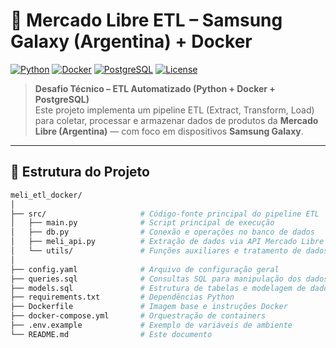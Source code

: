 # 🚀 Mercado Libre ETL – Samsung Galaxy (Argentina) + Docker

[![Python](https://img.shields.io/badge/Python-3.10+-blue.svg)](https://www.python.org/)
[![Docker](https://img.shields.io/badge/Docker-Enabled-blue.svg)](https://www.docker.com/)
[![PostgreSQL](https://img.shields.io/badge/PostgreSQL-SQL-green.svg)](https://www.postgresql.org/)
[![License](https://img.shields.io/badge/license-MIT-green.svg)](LICENSE)

> **Desafio Técnico – ETL Automatizado (Python + Docker + PostgreSQL)**  
> Este projeto implementa um pipeline ETL (Extract, Transform, Load) para coletar, processar e armazenar dados de produtos da **Mercado Libre (Argentina)** — com foco em dispositivos **Samsung Galaxy**.
---
## 🧩 Estrutura do Projeto

```bash
meli_etl_docker/
│
├── src/                     # Código-fonte principal do pipeline ETL
│   ├── main.py              # Script principal de execução
│   ├── db.py                # Conexão e operações no banco de dados
│   ├── meli_api.py          # Extração de dados via API Mercado Libre
│   └── utils/               # Funções auxiliares e tratamento de dados
│
├── config.yaml              # Arquivo de configuração geral
├── queries.sql              # Consultas SQL para manipulação dos dados
├── models.sql               # Estrutura de tabelas e modelagem de dados
├── requirements.txt         # Dependências Python
├── Dockerfile               # Imagem base e instruções Docker
├── docker-compose.yml       # Orquestração de containers
├── .env.example             # Exemplo de variáveis de ambiente
└── README.md                # Este documento
